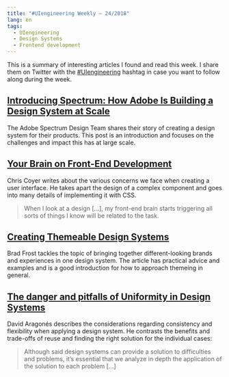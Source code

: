 ```yaml
---
title: "#UIengineering Weekly – 24/2018"
lang: en
tags:
  - UIengineering
  - Design Systems
  - Frontend development
---
```


This is a summary of interesting articles I found and read this week.
I share them on Twitter with the [#UIengineering](https://twitter.com/search?q=%23UIengineering) hashtag in case you want to follow along during the week.

## [Introducing Spectrum: How Adobe Is Building a Design System at Scale](https://theblog.adobe.com/introducing-spectrum-adobe-building-design-system-scale/)

The Adobe Spectrum Design Team shares their story of creating a design system for their products.
This post is an introduction and focuses on the challenges and impact this has at large scale.

## [Your Brain on Front-End Development ](https://css-tricks.com/your-brain-on-front-end-development/)

Chris Coyer writes about the various concerns we face when creating a user interface.
He takes apart the design of a complex component and goes into many details of implementing it with CSS.

> When I look at a design […], my front-end brain starts triggering all sorts of things I know will be related to the task.

## [Creating Themeable Design Systems](http://bradfrost.com/blog/post/creating-themeable-design-systems/)

Brad Frost tackles the topic of bringing together different-looking brands and experiences in one design system.
The article has practical advice and examples and is a good introduction for how to approach themeing in general.

## [The danger and pitfalls of Uniformity in Design Systems](https://medium.com/@77896317/the-danger-and-pitfalls-of-uniformity-in-design-systems-68fb31aa28e5)

David Aragonés describes the considerations regarding consistency and flexibility when applying a design system.
He contrasts the benefits and trade-offs of reuse and finding the right solution for the individual cases:

> Although said design systems can provide a solution to difficulties and problems, it’s essential that we analyze in depth the application of the solution to each problem […]
